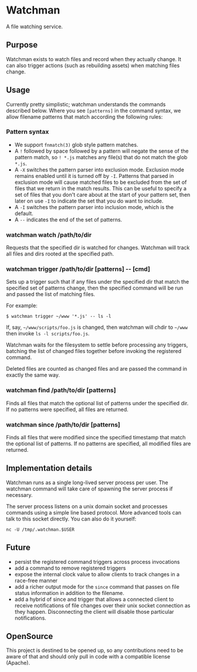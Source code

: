 # Watchman

A file watching service.

## Purpose

Watchman exists to watch files and record when they actually change.  It can
also trigger actions (such as rebuilding assets) when matching files change.

## Usage

Currently pretty simplistic; watchman understands the commands described below.
Where you see `[patterns]` in the command syntax, we allow filename patterns
that match according the following rules:

### Pattern syntax

 * We support `fnmatch(3)` glob style pattern matches.
 * A `!` followed by space followed by a pattern will negate the sense of the
   pattern match, so `! *.js` matches any file(s) that do not match the glob
   `*.js`.
 * A `-X` switches the pattern parser into exclusion mode.  Exclusion mode
   remains enabled until it is turned off by `-I`.  Patterns that parsed
   in exclusion mode will cause matched files to be excluded from the set
   of files that we return in the match results.  This can be useful to
   specify a set of files that you don't care about at the start of your
   pattern set, then later on use `-I` to indicate the set that you do
   want to include.
 * A `-I` switches the pattern parser into inclusion mode, which is the
   default.
 * A `--` indicates the end of the set of patterns.

### watchman watch /path/to/dir

Requests that the specified dir is watched for changes.
Watchman will track all files and dirs rooted at the specified path.

### watchman trigger /path/to/dir [patterns] -- [cmd]

Sets up a trigger such that if any files under the specified dir that match the
specified set of patterns change, then the specified command will be run and
passed the list of matching files.

For example:

    $ watchman trigger ~/www '*.js' -- ls -l

If, say, `~/www/scripts/foo.js` is changed, then watchman will chdir
to `~/www` then invoke `ls -l scripts/foo.js`.

Watchman waits for the filesystem to settle before processing any
triggers, batching the list of changed files together before invoking
the registered command.

Deleted files are counted as changed files and are passed the command in
exactly the same way.

### watchman find /path/to/dir [patterns]

Finds all files that match the optional list of patterns under the
specified dir.  If no patterns were specified, all files are returned.

### watchman since /path/to/dir <timestamp> [patterns]

Finds all files that were modified since the specified timestamp that
match the optional list of patterns.  If no patterns are specified,
all modified files are returned.

## Implementation details

Watchman runs as a single long-lived server process per user.
The watchman command will take care of spawning the server process
if necessary.

The server process listens on a unix domain socket and processes
commands using a simple line based protocol.  More advanced tools
can talk to this socket directly.  You can also do it yourself:

    nc -U /tmp/.watchman.$USER

## Future

 * persist the registered command triggers across process invocations
 * add a command to remove registered triggers
 * expose the internal clock value to allow clients to track changes
   in a race-free manner
 * add a richer output mode for the `since` command that passes on
   file status information in addition to the filename.
 * add a hybrid of since and trigger that allows a connected client
   to receive notifications of file changes over their unix socket
   connection as they happen.  Disconnecting the client will disable
   those particular notifications.

## OpenSource

This project is destined to be opened up, so any contributions need
to be aware of that and should only pull in code with a compatible
license (Apache).

